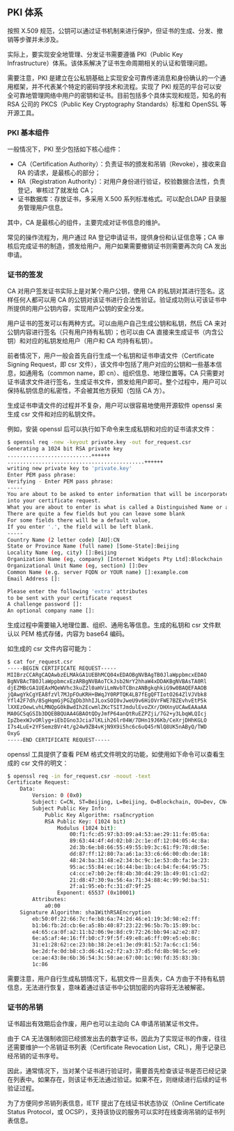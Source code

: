 ## PKI 体系

按照 X.509 规范，公钥可以通过证书机制来进行保护，但证书的生成、分发、撤销等步骤并未涉及。

实际上，要实现安全地管理、分发证书需要遵循 PKI（Public Key Infrastructure）体系。该体系解决了证书生命周期相关的认证和管理问题。

需要注意，PKI 是建立在公私钥基础上实现安全可靠传递消息和身份确认的一个通用框架，并不代表某个特定的密码学技术和流程。实现了 PKI 规范的平台可以安全可靠地管理网络中用户的密钥和证书。目前包括多个具体实现和规范，知名的有 RSA 公司的 PKCS（Public Key Cryptography Standards）标准和 OpenSSL 等开源工具。

### PKI 基本组件

一般情况下，PKI 至少包括如下核心组件：

* CA（Certification Authority）：负责证书的颁发和吊销（Revoke），接收来自 RA 的请求，是最核心的部分；
* RA（Registration Authority）：对用户身份进行验证，校验数据合法性，负责登记，审核过了就发给 CA；
* 证书数据库：存放证书，多采用 X.500 系列标准格式。可以配合LDAP 目录服务管理用户信息。

其中，CA 是最核心的组件，主要完成对证书信息的维护。

常见的操作流程为，用户通过 RA 登记申请证书，提供身份和认证信息等；CA 审核后完成证书的制造，颁发给用户。用户如果需要撤销证书则需要再次向 CA 发出申请。

### 证书的签发

CA 对用户签发证书实际上是对某个用户公钥，使用 CA 的私钥对其进行签名。这样任何人都可以用 CA 的公钥对该证书进行合法性验证。验证成功则认可该证书中所提供的用户公钥内容，实现用户公钥的安全分发。

用户证书的签发可以有两种方式。可以由用户自己生成公钥和私钥，然后 CA 来对公钥内容进行签名（只有用户持有私钥）；也可以由 CA 直接来生成证书（内含公钥）和对应的私钥发给用户（用户和 CA 均持有私钥）。

前者情况下，用户一般会首先自行生成一个私钥和证书申请文件（Certificate Signing Request，即 csr 文件），该文件中包括了用户对应的公钥和一些基本信息，如通用名（common name，即 cn）、组织信息、地理位置等。CA 只需要对证书请求文件进行签名，生成证书文件，颁发给用户即可。整个过程中，用户可以保持私钥信息的私密性，不会被其他方获知（包括 CA 方）。

生成证书申请文件的过程并不复杂，用户可以很容易地使用开源软件 openssl 来生成 csr 文件和对应的私钥文件。

例如，安装 openssl 后可以执行如下命令来生成私钥和对应的证书请求文件：

```bash
$ openssl req -new -keyout private.key -out for_request.csr
Generating a 1024 bit RSA private key
...........................++++++
............................................++++++
writing new private key to 'private.key'
Enter PEM pass phrase:
Verifying - Enter PEM pass phrase:
-----
You are about to be asked to enter information that will be incorporated
into your certificate request.
What you are about to enter is what is called a Distinguished Name or a DN.
There are quite a few fields but you can leave some blank
For some fields there will be a default value,
If you enter '.', the field will be left blank.
-----
Country Name (2 letter code) [AU]:CN
State or Province Name (full name) [Some-State]:Beijing
Locality Name (eg, city) []:Beijing
Organization Name (eg, company) [Internet Widgets Pty Ltd]:Blockchain
Organizational Unit Name (eg, section) []:Dev
Common Name (e.g. server FQDN or YOUR name) []:example.com
Email Address []:

Please enter the following 'extra' attributes
to be sent with your certificate request
A challenge password []:
An optional company name []:
```

生成过程中需要输入地理位置、组织、通用名等信息。生成的私钥和 csr 文件默认以 PEM 格式存储，内容为 base64 编码。

如生成的 csr 文件内容可能为：

```bash
$ cat for_request.csr                                                                                                                                       
-----BEGIN CERTIFICATE REQUEST-----
MIIBrzCCARgCAQAwbzELMAkGA1UEBhMCQ04xEDAOBgNVBAgTB0JlaWppbmcxEDAO
BgNVBAcTB0JlaWppbmcxEzARBgNVBAoTCkJsb2NrY2hhaW4xDDAKBgNVBAsTA0Rl
djEZMBcGA1UEAxMQeWVhc3kuZ2l0aHViLmNvbTCBnzANBgkqhkiG9w0BAQEFAAOB
jQAwgYkCgYEA8fzVl7MJpFOuKRH+BWqJY0RPTQK4LB7fEgQFTIotO264ZlVJVbk8
Yfl42F7dh/8SgHqmGjPGZgDb3hhIJLoxSOI0vJweU9v6HiOVrFWE7BZEvhvEtP5k
lXXEzOewLvhLMNQpG0kBwdIh2EcwmlZKcTSITJmdulEvoZXr/DHXnyUCAwEAAaAA
MA0GCSqGSIb3DQEBBQUAA4GBAOtQDyJmfP64anQtRuEZPZji/7G2+y3LbqWLQIcj
IpZbexWJvORlyg+iEbIGno3Jcia7lKLih26lr04W/7DHn19J6Kb/CeXrjDHhKGLO
I7s4LuE+2YFSemzBVr4t/g24w9ZB4vKjN9X9i5hc6c6uQ45rNlQ8UK5nAByQ/TWD
OxyG
-----END CERTIFICATE REQUEST-----
```

openssl 工具提供了查看 PEM 格式文件明文的功能，如使用如下命令可以查看生成的 csr 文件的明文：

```bash
$ openssl req -in for_request.csr -noout -text
Certificate Request:
    Data:
        Version: 0 (0x0)
        Subject: C=CN, ST=Beijing, L=Beijing, O=Blockchain, OU=Dev, CN=yeasy.github.com
        Subject Public Key Info:
            Public Key Algorithm: rsaEncryption
            RSA Public Key: (1024 bit)
                Modulus (1024 bit):
                    00:f1:fc:d5:97:b3:09:a4:53:ae:29:11:fe:05:6a:
                    89:63:44:4f:4d:02:b8:2c:1e:df:12:04:05:4c:8a:
                    2d:3b:6e:b8:66:55:49:55:b9:3c:61:f9:78:d8:5e:
                    dd:87:ff:12:80:7a:a6:1a:33:c6:66:00:db:de:18:
                    48:24:ba:31:48:e2:34:bc:9c:1e:53:db:fa:1e:23:
                    95:ac:55:84:ec:16:44:be:1b:c4:b4:fe:64:95:75:
                    c4:cc:e7:b0:2e:f8:4b:30:d4:29:1b:49:01:c1:d2:
                    21:d8:47:30:9a:56:4a:71:34:88:4c:99:9d:ba:51:
                    2f:a1:95:eb:fc:31:d7:9f:25
                Exponent: 65537 (0x10001)
        Attributes:
            a0:00
    Signature Algorithm: sha1WithRSAEncryption
        eb:50:0f:22:66:7c:fe:b8:6a:74:2d:46:e1:19:3d:98:e2:ff:
        b1:b6:fb:2d:cb:6e:a5:8b:40:87:23:22:96:5b:7b:15:89:bc:
        e4:65:ca:0f:a2:11:b2:06:9e:8d:c9:72:26:bb:94:a2:e2:87:
        6e:a5:af:4e:16:ff:b0:c7:9f:5f:49:e8:a6:ff:09:e5:eb:8c:
        31:e1:28:62:ce:23:bb:38:2e:e1:3e:d9:81:52:7a:6c:c1:56:
        be:2d:fe:0d:b8:c3:d6:41:e2:f2:a3:37:d5:fd:8b:98:5c:e9:
        ce:ae:43:8e:6b:36:54:3c:50:ae:67:00:1c:90:fd:35:83:3b:
        1c:86
```

需要注意，用户自行生成私钥情况下，私钥文件一旦丢失，CA 方由于不持有私钥信息，无法进行恢复，意味着通过该证书中公钥加密的内容将无法被解密。

### 证书的吊销

证书超出有效期后会作废，用户也可以主动向 CA 申请吊销某证书文件。

由于 CA 无法强制收回已经颁发出去的数字证书，因此为了实现证书的作废，往往还需要维护一个吊销证书列表（Certificate Revocation List，CRL），用于记录已经吊销的证书序号。

因此，通常情况下，当对某个证书进行验证时，需要首先检查该证书是否已经记录在列表中。如果存在，则该证书无法通过验证。如果不在，则继续进行后续的证书验证过程。

为了方便同步吊销列表信息，IETF 提出了在线证书状态协议（Online Certificate Status Protocol，或 OCSP），支持该协议的服务可以实时在线查询吊销的证书列表信息。
